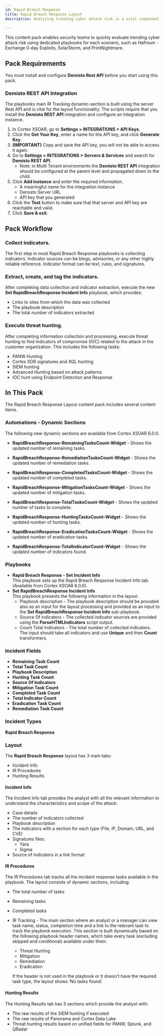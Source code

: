 ```yaml
---
id: Rapid Breach Response
title: Rapid Breach Response Layout
description: Analyzing trending cyber attack risk is a vital component of managing and remediating security events. The Rapid Breach Response Layout content pack enables security teams to automate and streamline trending cyber attack risk analysis with dedicated playbooks for each scenario.
 
---
```

This content pack enables security teams to quickly evaluate trending cyber attack risk using dedicated playbooks for each scenario, such as Hafnium - Exchange 0-day Exploits, SolarStorm, and PrintNightmare.

## Pack Requirements
You must install and configure **Demisto Rest API** before you start using this pack.

### Demisto REST API Integration
The playbooks main IR Tracking dynamic-section is built using the server Rest API and is vital for the layout functionality. The scripts require that you install the **Demisto REST API** integration and configure an integration instance.

1. In Cortex XSOAR, go to **Settings > INTEGRATIONS > API Keys**.
2. Click the **Get Your Key**, enter a name for the API key, and click **Generate Key**.
3. **(IMPORTANT)** Copy and save the API key, you will not be able to access it again.
4. Go to **Settings > INTEGRATIONS > Servers & Services** and search for **Demisto REST API**.
    - Note: in Multi Tenant environments the **Demisto REST API** integration should be configured at the parent level and propagated down to the child.
5. Click **Add instance** and enter the required information.
    - A meaningful name for the integration instance
    - Demisto Server URL
    - API key that you generated
7. Click the **Test** button to make sure that that server and API key are reachable and valid.
8. Click **Save & exit**.

## Pack Workflow
### Collect indicators.
The first step in most Rapid Breach Response playbooks is collecting indicators. Indicator sources can be blogs, advisories, or any other highly reliable reference. Indicator format can be text, rules, and signatures.
### Extract, create, and tag the indicators.
After completing data collection and indicator extraction, execute the new **Set RapidBreachResponse Incident Info** playbook, which provides:
- Links to sites from which the data was collected
- The playbook description
- The total number of indicators extracted
### Execute threat hunting.
After completing information collection and processing, execute threat hunting to find indicators of compromise (IOC) related to the attack in the customer organization. This includes the following tasks:
- PANW Hunting
- Cortex XDR signatures and XQL hunting
- SIEM hunting
- Advanced Hunting based on attack patterns
- IOC hunt using Endpoint Detection and Response


## In This Pack
The Rapid Breach Response Layout content pack includes several content items.

### Automations - Dynamic Sections
The following new dynamic sections are available from Cortex XSOAR 6.0.0.

- **RapidBreachResponse-RemainingTasksCount-Widget** - Shows the updated number of remaining tasks. 
 
- **RapidBreachResponse-RemediationTasksCount-Widget** - Shows the updated number of remediation tasks.
 
- **RapidBreachResponse-CompletedTasksCount-Widget** - Shows the updated number of completed tasks.
 
- **RapidBreachResponse-MitigationTasksCount-Widget** - Shows the updated number of mitigation tasks.
 
- **RapidBreachResponse-TotalTasksCount-Widget** - Shows the updated number of tasks to complete.
 
- **RapidBreachResponse-HuntingTasksCount-Widget** - Shows the updated number of hunting tasks.
 
- **RapidBreachResponse-EradicationTasksCount-Widget** - Shows the updated number of eradication tasks.
 
- **RapidBreachResponse-TotalIndicatorCount-Widget** - Shows the updated number of indicators found.

### Playbooks
- **Rapid Breach Response - Set Incident Info**<br/>
    This playbook sets up the Rapid Breach Response Incident Info tab. (Available from Cortex XSOAR 6.0.0).
- **Set RapidBreachResponse Incident Info**<br/>
    This playbook presents the following information in the layout:
    - Playbook description - The playbook description should be provided also as an input for the layout processing and provided as an input to the **Set RapidBreachResponse Incident Info** sub-playbook.
    - Source Of indicators - The collected indicator sources are provided using the **ParseHTMLIndicators** script output.
    - Count Total Indicators - The total number of collected indicators. The input should take all indicators and use **Unique** and then **Count** transformers.


### Incident Fields

- **Remaining Task Count**
- **Total Task Count**
- **Playbook Description**
- **Hunting Task Count**
- **Source Of Indicators**
- **Mitigation Task Count**
- **Completed Task Count**
- **Total Indicator Count**
- **Eradication Task Count**
- **Remediation Task Count**

### Incident Types
**Rapid Breach Response**

### Layout

The **Rapid Breach Response** layout has 3 main tabs:
- Incident Info
- IR Procedures
- Hunting Results

#### Incident Info

The Incident Info tab provides the analyst with all the relevant information to understand the characteristics and scope of the attack:
- Case details
- The number of indicators collected
- Playbook description
- The indicators with a section for each type (File, IP, Domain, URL, and CVE)
- Signatures files:
    - Yara
    - Sigma
- Source of indicators in a link format


#### IR Procedures

The IR Procedures tab tracks all the incident response tasks available in the playbook.
The layout consists of dynamic sections, including:
- The total number of tasks
- Remaining tasks
- Completed tasks
- IR Tracking - The main section where an analyst or a manager can view task name, status, completion time and a link to the relevant task to track the playbook execution. This section is built dynamically based on the following playbook header names, which take every task (excluding skipped and conditional) available under them.
    - Threat Hunting
    - Mitigation
    - Remediation
    - Eradication

    If the header is not used in the playbook or it doesn't have the required task type, the layout shows ‘No tasks found’.

#### Hunting Results

The Hunting Results tab has 3 sections which provide the analyst with:
- The raw results of the SIEM hunting if executed
- The raw results of Panorama and Cortex Data Lake
- Threat hunting results based on unified fields for PANW, Splunk, and QRadar
